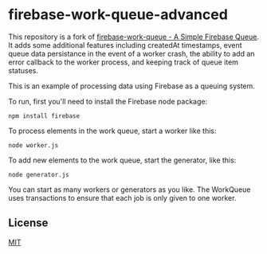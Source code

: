 firebase-work-queue-advanced
============================

This repository is a fork of [firebase-work-queue - A Simple Firebase Queue](https://github.com/firebase/firebase-work-queue). It adds some additional features including createdAt timestamps, event queue data persistance in the event of a worker crash, the ability to add an error callback to the worker process, and keeping track of queue item statuses.

This is an example of processing data using Firebase as a queuing system.

To run, first you'll need to install the Firebase node package:
    
    npm install firebase

To process elements in the work queue, start a worker like this:

    node worker.js

To add new elements to the work queue, start the generator, like this:
    
    node generator.js

You can start as many workers or generators as you like. The WorkQueue uses transactions to ensure that each job is only given to one worker.

License
-------
[MIT](http://firebase.mit-license.org)

